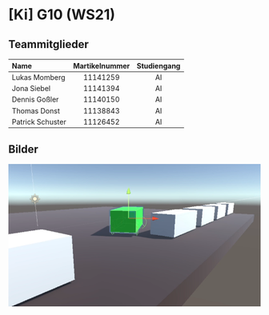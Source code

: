 # [Ki] G10 (WS21)

## Teammitglieder
| Name | Martikelnummer | Studiengang |
|:-----| :---------------:|:-----------:|
| Lukas Momberg | 11141259 | AI |
| Jona Siebel | 11141394 | AI |
| Dennis Goßler | 11140150 | AI |
| Thomas Donst | 11138843 | AI | 
| Patrick Schuster | 11126452 | AI | 

## Bilder

![Image](Scene_001.png)
